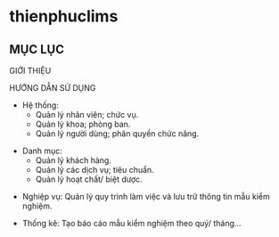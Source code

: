 # thienphuclims
## MỤC LỤC
GIỚI THIỆU
>
HƯỚNG DẪN SỬ DỤNG
>
- Hệ thống:
  - Quản lý nhân viên; chức vụ.
  - Quản lý khoa; phòng ban.
  - Quản lý người dùng; phân quyền chức năng.
>
- Danh mục:
  - Quản lý khách hàng.
  - Quản lý các dịch vụ; tiêu chuẩn.
  - Quản lý hoạt chất/ biệt dược.
>
- Nghiệp vụ: Quản lý quy trình làm việc và lưu trữ thông tin mẫu kiểm nghiệm.
>
- Thống kê: Tạo báo cáo mẫu kiểm nghiệm theo quý/ tháng…

